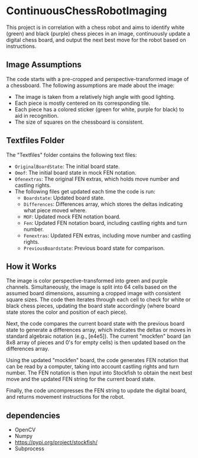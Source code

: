 # ContinuousChessRobotImaging

This project is in correlation with a chess robot and aims to identify white (green) and black (purple) chess pieces in an image, continuously update a digital chess board, and output the next best move for the robot based on instructions.

## Image Assumptions

The code starts with a pre-cropped and perspective-transformed image of a chessboard. The following assumptions are made about the image:

- The image is taken from a relatively high angle with good lighting.
- Each piece is mostly centered on its corresponding tile.
- Each piece has a colored sticker (green for white, purple for black) to aid in recognition.
- The size of squares on the chessboard is consistent.

## Textfiles Folder

The "Textfiles" folder contains the following text files:

- `OriginalBoardState`: The initial board state.
- `Omof`: The initial board state in mock FEN notation.
- `Ofenextras`: The original FEN extras, which holds move number and castling rights.
- The following files get updated each time the code is run:
  - `Boardstate`: Updated board state.
  - `Differences`: Differences array, which stores the deltas indicating what piece moved where.
  - `MOF`: Updated mock FEN notation board.
  - `Fen`: Updated FEN notation board, including castling rights and turn number.
  - `Fenextras`: Updated FEN extras, including move number and castling rights.
  - `PreviousBoardstate`: Previous board state for comparison.

## How it Works

The image is color perspective-transformed into green and purple channels. Simultaneously, the image is split into 64 cells based on the assumed board dimensions, assuming a cropped image with consistent square sizes. The code then iterates through each cell to check for white or black chess pieces, updating the board state accordingly (where board state stores the color and position of each piece).

Next, the code compares the current board state with the previous board state to generate a differences array, which indicates the deltas or moves in standard algebraic notation (e.g., [e4e5]). The current "mockfen" board (an 8x8 array of pieces and 0's for empty cells) is then updated based on the differences array.

Using the updated "mockfen" board, the code generates FEN notation that can be read by a computer, taking into account castling rights and turn number. The FEN notation is then input into Stockfish to obtain the next best move and the updated FEN string for the current board state.

Finally, the code uncompresses the FEN string to update the digital board, and returns movement instructions for the robot.

## dependencies
- OpenCV
- Numpy
- https://pypi.org/project/stockfish/ 
- Subprocess
